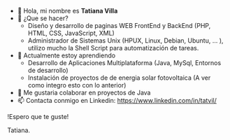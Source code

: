 <ul>
<li> 👋 Hola, mi nombre es <b>Tatiana Villa</b>
<li> 👀 ¿Que se hacer?
<ul>
      <li> Diseño y desarrollo de paginas WEB FrontEnd y BackEnd (PHP, HTML, CSS, JavaScript, XML)
      <li> Administrador de Sistemas Unix (HPUX, Linux, Debian, Ubuntu, ... ), utilizo mucho la Shell Script para automatización de tareas.
</ul>
<li> 🌱 Actualmente estoy aprendiendo 
<ul>
      <li> Desarrollo de Aplicaciones Multiplataforma (Java, MySql, Entornos de desarrollo)</li>
      <li> Instalación de proyectos de de energia solar fotovoltaica (A ver como integro esto con lo anterior) </li>
</ul>
<li> 💞️ Me gustaria colaborar en proyectos de Java </li>
<li> 📫 Contacta conmigo en Linkedin: <a href="https://www.linkedin.com/in/tatvil/">https://www.linkedin.com/in/tatvil/</a> </li>
</ul>

!Espero que te guste!

Tatiana.
<!---
tatvil/tatvil is a ✨ special ✨ repository because its `README.md` (this file) appears on your GitHub profile.
You can click the Preview link to take a look at your changes.
--->
